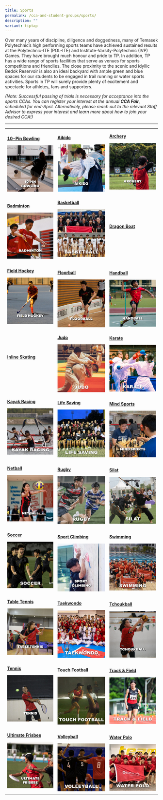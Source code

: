 ```yaml
---
title: Sports
permalink: /cca-and-student-groups/sports/
description: ""
variant: tiptap
---
```

<p>Over many years of discipline, diligence and doggedness, many of Temasek
Polytechnic’s high performing sports teams have achieved sustained results
at the Polytechnic-ITE (POL-ITE) and Institute-Varsity-Polytechnic (IVP)
Games. They have brought much honour and pride to TP. In addition, TP has
a wide range of sports facilities that serve as venues for sports competitions
and friendlies. The close proximity to the scenic and idyllic Bedok Reservoir
is also an ideal backyard with ample green and blue spaces for our students
to be engaged in trail running or water sports activities. Sports in TP
will surely provide plenty of excitement and spectacle for athletes, fans
and supporters.</p>
<p><em>(Note: Successful passing of trials is necessary for acceptance into the sports CCAs. You can register your interest at the annual </em><strong><em>CCA Fair</em></strong><em>, scheduled for end-April. Alternatively, please reach out to the relevant Staff Advisor to express your interest and learn more about how to join your desired CCA!)</em>
</p>
<hr>
<table style="minWidth: 75px">
<colgroup>
<col>
<col>
<col>
</colgroup>
<tbody>
<tr>
<td rowspan="1" colspan="1">
<p><strong><a href="/sports/10-pin-bowling/" rel="noopener noreferrer nofollow" target="_blank">10-Pin Bowling</a></strong>
</p>
<div class="isomer-image-wrapper">
<img style="display:block;margin-left:auto;margin-right:auto;" height="auto" width="100%" alt="10 Pin Bowling" src="/images/Sports/BOWLING_button-01.png">
</div>
</td>
<td rowspan="1" colspan="1">
<p><strong><a href="/sports/aikido" rel="noopener noreferrer nofollow" target="_blank">Aikido</a></strong>
</p>
<div class="isomer-image-wrapper">
<img style="width: 100%" height="auto" width="100%" alt="" src="/images/Sports/Aikido_Resized.png">
</div>
</td>
<td rowspan="1" colspan="1">
<p><strong><a href="/sports/archery" rel="noopener noreferrer nofollow" target="_blank">Archery</a></strong>
</p>
<div class="isomer-image-wrapper">
<img style="display:block;margin-left:auto;margin-right:auto;" height="auto" width="100%" alt="Archery" src="/images/Sports/ARCHERY_button-01.png">
</div>
<p></p>
</td>
</tr>
<tr>
<td rowspan="1" colspan="1">
<p><strong><a href="/sports/badminton" rel="noopener noreferrer nofollow" target="_blank">Badminton</a></strong>
</p>
<div class="isomer-image-wrapper">
<img style="display:block;margin-left:auto;margin-right:auto;" height="auto" width="100%" alt="Badminton" src="/images/Sports/BADMINTON_button-01.png">
</div>
</td>
<td rowspan="1" colspan="1">
<p><strong><a href="/sports/basketball" rel="noopener noreferrer nofollow" target="_blank">Basketball</a></strong>
</p>
<div class="isomer-image-wrapper">
<img style="width: 100%" height="auto" width="100%" alt="" src="/images/Sports/Basketball_2.jpg">
</div>
<p></p>
</td>
<td rowspan="1" colspan="1">
<p><strong><a href="/sports/dragon-boat" rel="noopener noreferrer nofollow" target="_blank">Dragon Boat</a></strong>
</p>
<div class="isomer-image-wrapper">
<img style="width: 100%" height="auto" width="100%" alt="" src="/images/Sports/Dragon_Boat_Resized_1.png">
</div>
</td>
</tr>
<tr>
<td rowspan="1" colspan="1">
<p><strong><a href="/sports/field-hockey" rel="noopener noreferrer nofollow" target="_blank">Field Hockey</a></strong>
</p>
<div class="isomer-image-wrapper">
<img style="width: 100%" height="auto" width="100%" alt="" src="/images/Sports/FIELD HOCKEY_button-01.png">
</div>
<p></p>
</td>
<td rowspan="1" colspan="1">
<p><strong><a href="/sports/floorball" rel="noopener noreferrer nofollow" target="_blank">Floorball</a></strong>
</p>
<div class="isomer-image-wrapper">
<img style="display:block;margin-left:auto;margin-right:auto;" height="auto" width="100%" alt="Floorball" src="/images/Sports/FLOORBALL_button-01.png">
</div>
</td>
<td rowspan="1" colspan="1">
<p><strong><a href="/sports/handball" rel="noopener noreferrer nofollow" target="_blank">Handball</a></strong>
</p>
<div class="isomer-image-wrapper">
<img style="display:block;margin-left:auto;margin-right:auto;" height="auto" width="100%" alt="Handball" src="/images/Sports/HANDBALL_button-01.png">
</div>
</td>
</tr>
<tr>
<td rowspan="1" colspan="1">
<p><strong><a href="/sports/inline-skating" rel="noopener noreferrer nofollow" target="_blank">Inline Skating</a></strong>
</p>
<div class="isomer-image-wrapper">
<img style="width: 100%" height="auto" width="100%" alt="" src="/images/Sports/Inline_Skating_Resized.png">
</div>
<p></p>
</td>
<td rowspan="1" colspan="1">
<p><strong><a href="/sports/judo" rel="noopener noreferrer nofollow" target="_blank">Judo</a></strong>
</p>
<div class="isomer-image-wrapper">
<img style="width: 100%" height="auto" width="100%" alt="" src="/images/Sports/JUDO_1.jpg">
</div>
</td>
<td rowspan="1" colspan="1">
<p><strong><a href="/sports/karate" rel="noopener noreferrer nofollow" target="_blank">Karate</a></strong>
</p>
<div class="isomer-image-wrapper">
<img style="width: 100%" height="auto" width="100%" alt="" src="/images/Sports/Karate_1.jpg">
</div>
</td>
</tr>
<tr>
<td rowspan="1" colspan="1">
<p><strong><a href="/sports/kayak-racing/" rel="noopener noreferrer nofollow" target="_blank">Kayak Racing</a></strong>
</p>
<div class="isomer-image-wrapper">
<img style="width: 100%" height="auto" width="100%" alt="" src="/images/Sports/Kayak_Racing_1.jpg">
</div>
<p></p>
</td>
<td rowspan="1" colspan="1">
<p><strong><a href="/sports/life-saving/" rel="noopener noreferrer nofollow" target="_blank">Life Saving</a></strong>
</p>
<div class="isomer-image-wrapper">
<img style="width: 100%" height="auto" width="100%" alt="" src="/images/Sports/Life_Saving_1.jpg">
</div>
</td>
<td rowspan="1" colspan="1">
<p><strong><a href="/sports/mind-sports" rel="noopener noreferrer nofollow" target="_blank">Mind Sports</a></strong>
</p>
<div class="isomer-image-wrapper">
<img style="display:block;margin-left:auto;margin-right:auto;" height="auto" width="100%" alt="Mind Sports" src="/images/Sports/MIND SPORTS_button-01.png">
</div>
</td>
</tr>
<tr>
<td rowspan="1" colspan="1">
<p><strong><a href="/sports/netball" rel="noopener noreferrer nofollow" target="_blank">Netball</a></strong>
</p>
<div class="isomer-image-wrapper">
<img style="width: 100%" height="auto" width="100%" alt="" src="/images/Sports/NETBALL_button-01.png">
</div>
<p></p>
</td>
<td rowspan="1" colspan="1">
<p><strong><a href="/sports/rugby" rel="noopener noreferrer nofollow" target="_blank">Rugby</a></strong>
</p>
<div class="isomer-image-wrapper">
<img style="width: 100%" height="auto" width="100%" alt="" src="/images/Sports/Rugby_1.jpg">
</div>
</td>
<td rowspan="1" colspan="1">
<p><strong><a href="/sports/silat/" rel="noopener noreferrer nofollow" target="_blank">Silat</a></strong>
</p>
<div class="isomer-image-wrapper">
<img style="width: 100%" height="auto" width="100%" alt="" src="/images/Sports/Silat_1.jpg">
</div>
</td>
</tr>
<tr>
<td rowspan="1" colspan="1">
<p><strong><a href="/sports/soccer" rel="noopener noreferrer nofollow" target="_blank">Soccer</a></strong>
</p>
<div class="isomer-image-wrapper">
<img style="width: 100%" height="auto" width="100%" alt="" src="/images/Sports/Soccer_1.jpg">
</div>
<p></p>
</td>
<td rowspan="1" colspan="1">
<p><strong><a href="/sports/sport-climbing" rel="noopener noreferrer nofollow" target="_blank">Sport Climbing</a></strong>
</p>
<div class="isomer-image-wrapper">
<img style="display:block;margin-left:auto;margin-right:auto;" height="auto" width="100%" alt="Sport Climbing" src="/images/Sports/SPORT CLIMBING_button-01.png">
</div>
</td>
<td rowspan="1" colspan="1">
<p><strong><a href="/sports/swimming" rel="noopener noreferrer nofollow" target="_blank">Swimming</a></strong>
</p>
<div class="isomer-image-wrapper">
<img style="width: 100%" height="auto" width="100%" alt="" src="/images/Sports/Swimming_1.jpg">
</div>
</td>
</tr>
<tr>
<td rowspan="1" colspan="1">
<p><strong><a href="/sports/table-tennis" rel="noopener noreferrer nofollow" target="_blank">Table Tennis</a></strong>
</p>
<div class="isomer-image-wrapper">
<img style="width: 100%" height="auto" width="100%" alt="" src="/images/Sports/TABLE TENNIS_button-01.png">
</div>
<p></p>
</td>
<td rowspan="1" colspan="1">
<p><strong><a href="/sports/taekwondo" rel="noopener noreferrer nofollow" target="_blank">Taekwondo</a></strong>
</p>
<div class="isomer-image-wrapper">
<img style="width: 100%" height="auto" width="100%" alt="" src="/images/Sports/Taekwondo_1.jpg">
</div>
</td>
<td rowspan="1" colspan="1">
<p><strong><a href="/sports/tchoukball" rel="noopener noreferrer nofollow" target="_blank">Tchoukball</a></strong>
</p>
<div class="isomer-image-wrapper">
<img style="display:block;margin-left:auto;margin-right:auto;" height="auto" width="100%" alt="Tchoukball" src="/images/Sports/TCHOUKBALL_button-01.png">
</div>
</td>
</tr>
<tr>
<td rowspan="1" colspan="1">
<p><strong><a href="/sports/tennis" rel="noopener noreferrer nofollow" target="_blank">Tennis</a></strong>
</p>
<div class="isomer-image-wrapper">
<img style="width: 100%" height="auto" width="100%" alt="" src="/images/Sports/TENNIS_button-01.png">
</div>
<p></p>
</td>
<td rowspan="1" colspan="1">
<p><strong><a href="/sports/touch-football" rel="noopener noreferrer nofollow" target="_blank">Touch Football</a></strong>
</p>
<div class="isomer-image-wrapper">
<img style="width: 100%" height="auto" width="100%" alt="" src="/images/Sports/Touch_Football_1.jpg">
</div>
</td>
<td rowspan="1" colspan="1">
<p><strong><a href="/sports/track-and-field" rel="noopener noreferrer nofollow" target="_blank">Track &amp; Field</a></strong>
</p>
<div class="isomer-image-wrapper">
<img style="width: 100%" height="auto" width="100%" alt="" src="/images/Sports/Track___Field_1.jpg">
</div>
</td>
</tr>
<tr>
<td rowspan="1" colspan="1">
<p><strong><a href="/sports/ultimate-frisbee" rel="noopener noreferrer nofollow" target="_blank">Ultimate Frisbee</a></strong>
</p>
<div class="isomer-image-wrapper">
<img style="width: 100%" height="auto" width="100%" alt="" src="/images/Sports/ULTIMATE FRISBEE_button-01.png">
</div>
<p></p>
</td>
<td rowspan="1" colspan="1">
<p><strong><a href="/sports/volleyball" rel="noopener noreferrer nofollow" target="_blank">Volleyball</a></strong>
</p>
<div class="isomer-image-wrapper">
<img style="width: 100%" height="auto" width="100%" alt="" src="/images/Sports/Volleyball_1.jpg">
</div>
</td>
<td rowspan="1" colspan="1">
<p><strong><a href="/sports/water-polo" rel="noopener noreferrer nofollow" target="_blank">Water Polo</a></strong>
</p>
<div class="isomer-image-wrapper">
<img style="width: 100%" height="auto" width="100%" alt="" src="/images/Sports/Water_Polo_1.jpg">
</div>
</td>
</tr>
</tbody>
</table>
<p></p>